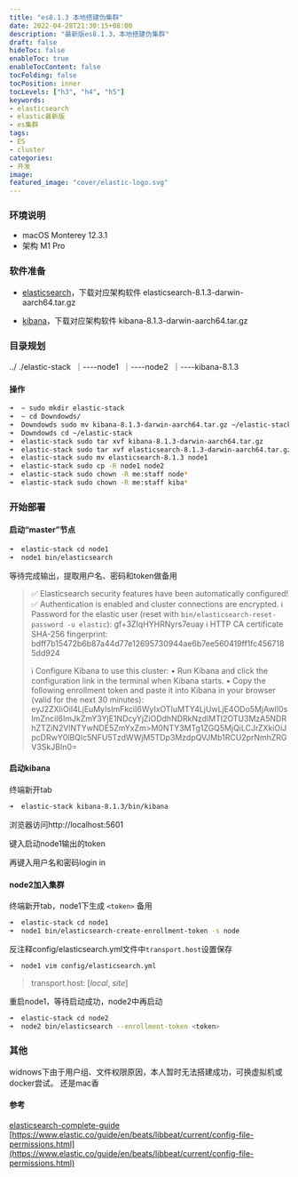 ```yaml
---
title: "es8.1.3 本地搭建伪集群"
date: 2022-04-28T21:30:15+08:00
description: "最新版es8.1.3，本地搭建伪集群"
draft: false
hideToc: false
enableToc: true
enableTocContent: false
tocFolding: false
tocPosition: inner
tocLevels: ["h3", "h4", "h5"]
keywords:
- elasticsearch
- elastic最新版
- es集群
tags:
- ES
- cluster
categories:
- 开发
image:
featured_image: "cover/elastic-logo.svg"
---
```


### 环境说明

- macOS Monterey 12.3.1
- 架构 M1 Pro

### 软件准备

- [elasticsearch](https://www.elastic.co/cn/downloads/elasticsearch)，下载对应架构软件 elasticsearch-8.1.3-darwin-aarch64.tar.gz

- [kibana](https://www.elastic.co/cn/downloads/kibana)，下载对应架构软件 kibana-8.1.3-darwin-aarch64.tar.gz


### 目录规划

../
./elastic-stack
​ ｜----node1
​ ｜----node2
​ ｜----kibana-8.1.3

#### 操作

```zsh
➜  ~ sudo mkdir elastic-stack
➜  ~ cd Downdowds/
➜  Downdowds sudo mv kibana-8.1.3-darwin-aarch64.tar.gz ~/elastic-stack/ && sudo mv elasticsearch-8.1.3-darwin-aarch64.tar.gz ~/elastic-stack/
➜  Downdowds cd ~/elastic-stack
➜  elastic-stack sudo tar xvf kibana-8.1.3-darwin-aarch64.tar.gz
➜  elastic-stack sudo tar xvf elasticsearch-8.1.3-darwin-aarch64.tar.gz
➜  elastic-stack sudo mv elasticsearch-8.1.3 node1
➜  elastic-stack sudo cp -R node1 node2
➜  elastic-stack sudo chown -R me:staff node*
➜  elastic-stack sudo chown -R me:staff kiba*
```

### 开始部署

#### 启动“master”节点

```zsh
➜  elastic-stack cd node1
➜  node1 bin/elasticsearch
```

等待完成输出，提取用户名、密码和token做备用
> ✅ Elasticsearch security features have been automatically configured!
> ✅ Authentication is enabled and cluster connections are encrypted.
> ℹ️  Password for the elastic user (reset with `bin/elasticsearch-reset-password -u elastic`):
>  gf+3ZIqHYHRNyrs7euay
>ℹ️  HTTP CA certificate SHA-256 fingerprint:
>  bdff7b15472b6b87a44d77e12695730944ae6b7ee560419ff1fc4567185dd924
>
>ℹ️  Configure Kibana to use this cluster:
>• Run Kibana and click the configuration link in the terminal when Kibana starts.
>• Copy the following enrollment token and paste it into Kibana in your browser (valid for the next 30 minutes):
>eyJ2ZXIiOiI4LjEuMyIsImFkciI6WyIxOTIuMTY4LjUwLjE4ODo5MjAwIl0sImZnciI6ImJkZmY3YjE1NDcyYjZiODdhNDRkNzdlMTI2OTU3MzA5NDRhZTZiN2VlNTYwNDE5ZmYxZm>M0NTY3MTg1ZGQ5MjQiLCJrZXkiOiJpcDRwY0lBQlc5NFU5TzdWWjM5TDp3MzdpQVJMb1RCU2prNmhZRGV3SkJBIn0=


#### 启动kibana

终端新开tab

```zsh
➜  elastic-stack kibana-8.1.3/bin/kibana
```

浏览器访问http://localhost:5601

键入启动node1输出的token

再键入用户名和密码login in

#### node2加入集群

终端新开tab，node1下生成 `<token>` 备用

```zsh
➜  elastic-stack cd node1
➜  node1 bin/elasticsearch-create-enrollment-token -s node
```

反注释config/elasticsearch.yml文件中`transport.host`设置保存

```zsh
➜  node1 vim config/elasticsearch.yml
```

> transport.host: [_local_, _site_]


重启node1，等待启动成功，node2中再启动

```zsh
➜  elastic-stack cd node2
➜  node2 bin/elasticsearch --enrollment-token <token>
```

### 其他

widnows下由于用户组、文件权限原因，本人暂时无法搭建成功，可换虚拟机或docker尝试。
还是mac香

#### 参考
[elasticsearch-complete-guide](https://www.udemy.com/share/101W9q3@cMiG43CpEGYjNBmDsO2q3gttSNG7ihJL-moRS5kxHnGz225aAKzXNiugb1nK-BHG/)
[https://www.elastic.co/guide/en/beats/libbeat/current/config-file-permissions.html](https://www.elastic.co/guide/en/beats/libbeat/current/config-file-permissions.html)
